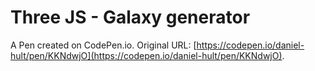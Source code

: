 # Three JS - Galaxy generator

A Pen created on CodePen.io. Original URL: [https://codepen.io/daniel-hult/pen/KKNdwjO](https://codepen.io/daniel-hult/pen/KKNdwjO).


